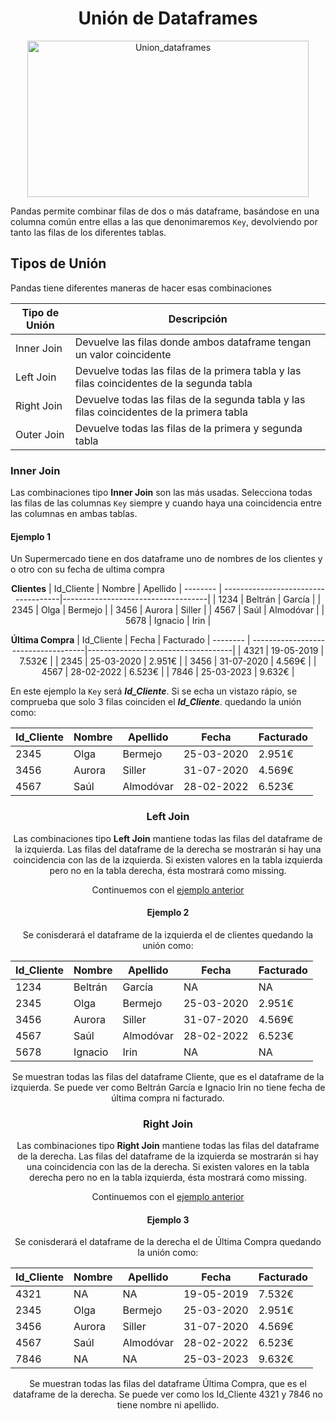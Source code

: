 <h1 align="center">
    Unión de Dataframes
</h1>

<div align="center">
    <img width="450" height="250" src="https://www.golinuxcloud.com/wp-content/uploads/types_joins-768x559.png" alt="Union_dataframes">
</div>

Pandas permite combinar filas de dos o más dataframe, 
basándose en una columna común entre ellas a las que denonimaremos `Key`, devolviendo por tanto las filas de los diferentes tablas.

## Tipos de Unión
Pandas tiene diferentes maneras de hacer esas combinaciones

<div align="center">

| Tipo de Unión  | Descripción                         |
| --------       | ------------------------------------|
| Inner Join     | Devuelve las filas donde ambos dataframe tengan un valor coincidente|
| Left Join      | Devuelve todas las filas de la primera tabla y las filas coincidentes de la segunda tabla            |
| Right Join     |Devuelve todas las filas de la segunda tabla y las filas coincidentes de la primera tabla|
| Outer Join     | Devuelve todas las filas de la primera  y segunda tabla|
</div>

### Inner Join
Las combinaciones tipo **Inner Join** son las  más usadas.
Selecciona todas las filas de las columnas `Key` siempre y cuando haya una coincidencia entre las columnas en ambas tablas.

#### Ejemplo 1
Un Supermercado tiene en dos dataframe uno de nombres de los clientes y o otro con su fecha de ultima compra

<div align="center">

**Clientes**
| Id_Cliente  | Nombre                         | Apellido
| --------    | ------------------------------------|------------------------------------|
| 1234     | Beltrán         | García    |
| 2345     | Olga            | Bermejo   |
| 3456     | Aurora          | Siller    |
| 4567     | Saúl            | Almodóvar |
| 5678     | Ignacio         | Irin      |
</div>

<div align="center">

**Última Compra**
| Id_Cliente  | Fecha                         | Facturado
| --------       | ------------------------------------|------------------------------------|
| 4321     | 19-05-2019         | 7.532€    |
| 2345     | 25-03-2020         | 2.951€    |
| 3456     | 31-07-2020         | 4.569€    |
| 4567     | 28-02-2022         | 6.523€    |
| 7846     | 25-03-2023         | 9.632€    |
</div>

En este ejemplo la `Key` será ***Id_Cliente***.
Si se echa un vistazo rápio, se comprueba que solo 3 filas coinciden el ***Id_Cliente***.
quedando la unión como:

<div align="center">

| Id_Cliente  | Nombre | Apellido | Fecha| Facturado|
| --------    | -------|----------|------|----------|
| 2345     | Olga      | Bermejo   |25-03-2020| 2.951€    |
| 3456     | Aurora    | Siller    |31-07-2020| 4.569€    |
| 4567     | Saúl      | Almodóvar |28-02-2022| 6.523€    |
<div>

### Left Join
Las combinaciones tipo **Left Join** mantiene todas las filas del dataframe de la izquierda. Las filas del dataframe de la derecha se mostrarán si hay una coincidencia con las de la izquierda. Si existen valores en la tabla izquierda pero no en la tabla derecha, ésta mostrará como missing.

Continuemos con el [ejemplo anterior](#ejemplo-1)
#### Ejemplo 2
Se conisderará el dataframe de la izquierda el de clientes
quedando la unión como:

<div align="center">

| Id_Cliente  | Nombre | Apellido | Fecha| Facturado|
| --------    | -------|----------|------|----------|
| 1234     | Beltrán   | García    |   NA |   NA   |
| 2345     | Olga      | Bermejo   |25-03-2020| 2.951€    |
| 3456     | Aurora    | Siller    |31-07-2020| 4.569€    |
| 4567     | Saúl      | Almodóvar |28-02-2022| 6.523€    |
| 5678     | Ignacio   | Irin      |   NA |   NA   |
<div>

Se muestran todas las filas del dataframe Cliente, que es el dataframe de la izquierda. Se puede ver como Beltrán García e Ignacio Irin no tiene fecha de última compra ni facturado.

### Right Join
Las combinaciones tipo **Right Join** mantiene todas las filas del dataframe de la derecha. Las filas del dataframe de la izquierda se mostrarán si hay una coincidencia con las de la derecha. Si existen valores en la tabla derecha pero no en la tabla izquierda, ésta mostrará como missing.

Continuemos con el [ejemplo anterior](#ejemplo-1)
#### Ejemplo 3

Se conisderará el dataframe de la derecha el de Última Compra quedando la unión como:

<div align="center">

| Id_Cliente  | Nombre | Apellido | Fecha| Facturado|
| --------    | -------|----------|------|----------|
| 4321        |   NA   |   NA   | 19-05-2019 | 7.532€|
| 2345     | Olga      | Bermejo   |25-03-2020| 2.951€    |
| 3456     | Aurora    | Siller    |31-07-2020| 4.569€    |
| 4567     | Saúl      | Almodóvar |28-02-2022| 6.523€    |
| 7846     |   NA |   NA   | 25-03-2023       | 9.632€    |
<div>

Se muestran todas las filas del dataframe Última Compra, que es el dataframe de la derecha. Se puede ver como los Id_Cliente 4321 y 7846 no tiene nombre ni apellido.


